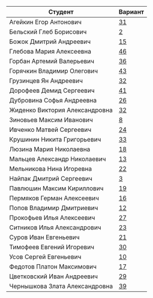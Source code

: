 | **Студент** | **Вариант**|
|-------------|------------|
| Агейкин Егор Антонович | [31](./tasks/31) |
| Бельский Глеб Борисович | [2](./tasks/2) |
| Божок Дмитрий Андреевич | [15](./tasks/15) |
| Глебова Мария Алексеевна | [46](./tasks/46) |
| Горбан Артемий Валерьевич | [36](./tasks/36) |
| Горячкин Владимир Олегович | [43](./tasks/43) |
| Грузинцев Ян Андреевич | [32](./tasks/44) |
| Дорофеев Демид Сергеевич | [41](./tasks/41) |
| Дубровина Софья Андреевна | [26](./tasks/26) |
| Жиденко Виктория Александровна | [32](./tasks/32) |
| Зиновьев Максим Иванович | [8](./tasks/8) |
| Ивченко Матвей Сергеевич | [24](./tasks/24) |
| Крушинин Никита Григорьевич | [33](./tasks/33) |
| Люзина Мария Николаевна | [18](./tasks/18) |
| Мальцев Александр Николаевич | [13](./tasks/13) |
| Мельникова Нина Игоревна | [22](./tasks/22) |
| Найпак Дмитрий Сергеевич | [3](./tasks/3) |
| Павлюшин Максим Кириллович | [19](./tasks/19) |
| Пермяков Герман Алексеевич | [16](./tasks/16) |
| Попов Владимир Дмитриевич | [12](./tasks/12) |
| Прокофьев Илья Алексеевич | [27](./tasks/27) |
| Ситников Илья Александрович | [23](./tasks/23) |
| Суров Иван Евгеньевич | [21](./tasks/21) |
| Тимофеев Евгений Игоревич | [30](./tasks/30) |
| Усов Сергей Евгеньевич | [10](./tasks/10) |
| Федотов Платон Максимович | [17](./tasks/17) |
| Цветковский Иван Андреевич | [29](./tasks/29) |
| Чернышкова Злата Александровна | [39](./tasks/39) |
